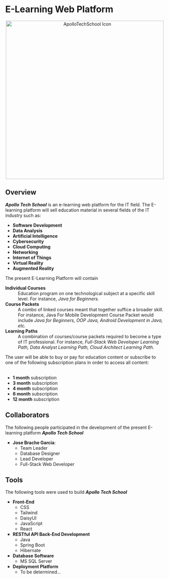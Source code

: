 ﻿# E-Learning Web Platform
<div align="center">
    <img src="https://res.cloudinary.com/dwtfvqcwv/image/upload/v1737427677/logo_w1xqmb.png" alt="ApolloTechSchool Icon" width="500">
</div>

## Overview

<div>
    <p><em><b>Apollo Tech School</b></em> is an  e-learning web platform for the IT field. The E-learning platform will sell education material in several fields of the IT industry such as:
    <ul>
        <li><b>Software Development</b></li>
        <li><b>Data Analysis</b></li>
        <li><b>Artificial Intelligence</b></li>
        <li><b>Cybersecurity</b></li>
        <li><b>Cloud Computing</b></li>
        <li><b>Networking</b></li>
        <li><b>Internet of Things</b></li>
        <li><b>Virtual Reality</b></li>
        <li><b>Augmented Reality</b></li>
    </ul>The present E-Learning Platform will contain
    <dl>
        <dt><b>Individual Courses</b></dt>
        <dd> Education program on one technological subject at a specific skill level. For instance, <i>Java for Beginners.</i>
        </dd>
        <dt><b>Course Packets</b></dt>
        <dd>A combo of linked courses meant that together suffice a broader skill. For instance, Java For Mobile Development Course Packet would include <i>Java for Beginners, OOP Java, Android Development in Java, etc.</i></dd>
        <dt><b>Learning Paths</b></dt>
        <dd>A combination of courses/course packets required to become a type of IT professional. For instance, <i>Full-Stack Web Developer Learning Path, Data Analyst Learning Path, Cloud Architect Learning Path.</i>
</dd>
    </dl>
    The user will be able to buy or pay for education content or subscribe to one of the following subscription plans in order to access all content:<br><br>
    <ul>
        <li><b>1 month</b> subscription</li>
        <li><b>3 month</b> subscription</li>
        <li><b>4 month</b> subscription</li>
        <li><b>6 month</b> subscription</li>
        <li><b>12 month</b> subscription</li>
    </ul>
</p>
</div>

## Collaborators
<div>
    <p>The following people participated in the development of the present E-learning platform <em><b>Apollo Tech School</b></em></p>
    <ul style="list-style-type: square;">
        <li><b>Jose Brache Garcia</b>:
        <ul>
            <li>Team Leader</li>
            <li>Database Designer</li>
            <li>Lead Developer</li>
            <li>Full-Stack Web Developer</li>
        </ul>
        </li>
    </ul>
</div>

## Tools
<div>
    <p>The following tools were used to build <em><b>Apollo Tech School</b></em></p>
    <ul style="list-style-type: square;">
        <li>
            <b>Front-End</b>
            <ul>
                <li>CSS</li>
                <li>Tailwind</li>
                <li>DaisyUI</li>
                <li>JavaScript</li>
                <li>React</li>
            </ul>
        </li>
        <li>
            <b>RESTful API Back-End Development</b>
            <ul>
                <li>Java</li>
                <li>Spring Boot</li>
                <li>Hibernate</li>
            </ul>
        </li>
        <li>
            <b>Database Software</b>
            <ul>
                <li>MS SQL Server</li>
            </ul>
        </li>
        <li>
            <b>Deployment Platform</b>
            <ul>
                <li>To be determined...</li>
            </ul>
        </li>
    </ul>
</div>

